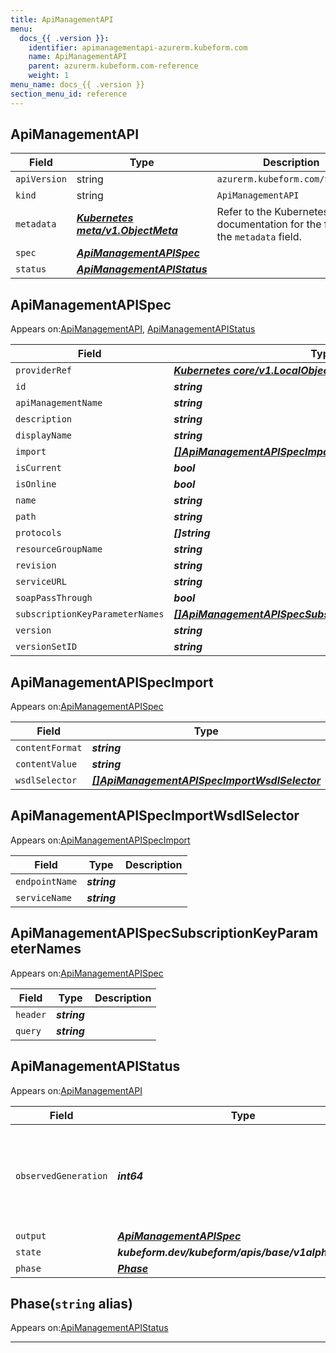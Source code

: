 ```yaml
---
title: ApiManagementAPI
menu:
  docs_{{ .version }}:
    identifier: apimanagementapi-azurerm.kubeform.com
    name: ApiManagementAPI
    parent: azurerm.kubeform.com-reference
    weight: 1
menu_name: docs_{{ .version }}
section_menu_id: reference
---
```


## ApiManagementAPI
| Field | Type | Description |
| ------ | ----- | ----------- |
| `apiVersion` | string | `azurerm.kubeform.com/v1alpha1` |
|    `kind` | string | `ApiManagementAPI` |
| `metadata` | ***[Kubernetes meta/v1.ObjectMeta](https://kubernetes.io/docs/reference/generated/kubernetes-api/v1.13/#objectmeta-v1-meta)***|Refer to the Kubernetes API documentation for the fields of the `metadata` field.|
| `spec` | ***[ApiManagementAPISpec](#apimanagementapispec)***||
| `status` | ***[ApiManagementAPIStatus](#apimanagementapistatus)***||
## ApiManagementAPISpec

Appears on:[ApiManagementAPI](#apimanagementapi), [ApiManagementAPIStatus](#apimanagementapistatus)

| Field | Type | Description |
| ------ | ----- | ----------- |
| `providerRef` | ***[Kubernetes core/v1.LocalObjectReference](https://kubernetes.io/docs/reference/generated/kubernetes-api/v1.13/#localobjectreference-v1-core)***||
| `id` | ***string***||
| `apiManagementName` | ***string***||
| `description` | ***string***| ***(Optional)*** |
| `displayName` | ***string***||
| `import` | ***[[]ApiManagementAPISpecImport](#apimanagementapispecimport)***| ***(Optional)*** |
| `isCurrent` | ***bool***| ***(Optional)*** |
| `isOnline` | ***bool***| ***(Optional)*** |
| `name` | ***string***||
| `path` | ***string***||
| `protocols` | ***[]string***||
| `resourceGroupName` | ***string***||
| `revision` | ***string***||
| `serviceURL` | ***string***| ***(Optional)*** |
| `soapPassThrough` | ***bool***| ***(Optional)*** |
| `subscriptionKeyParameterNames` | ***[[]ApiManagementAPISpecSubscriptionKeyParameterNames](#apimanagementapispecsubscriptionkeyparameternames)***| ***(Optional)*** |
| `version` | ***string***| ***(Optional)*** |
| `versionSetID` | ***string***| ***(Optional)*** |
## ApiManagementAPISpecImport

Appears on:[ApiManagementAPISpec](#apimanagementapispec)

| Field | Type | Description |
| ------ | ----- | ----------- |
| `contentFormat` | ***string***||
| `contentValue` | ***string***||
| `wsdlSelector` | ***[[]ApiManagementAPISpecImportWsdlSelector](#apimanagementapispecimportwsdlselector)***| ***(Optional)*** |
## ApiManagementAPISpecImportWsdlSelector

Appears on:[ApiManagementAPISpecImport](#apimanagementapispecimport)

| Field | Type | Description |
| ------ | ----- | ----------- |
| `endpointName` | ***string***||
| `serviceName` | ***string***||
## ApiManagementAPISpecSubscriptionKeyParameterNames

Appears on:[ApiManagementAPISpec](#apimanagementapispec)

| Field | Type | Description |
| ------ | ----- | ----------- |
| `header` | ***string***||
| `query` | ***string***||
## ApiManagementAPIStatus

Appears on:[ApiManagementAPI](#apimanagementapi)

| Field | Type | Description |
| ------ | ----- | ----------- |
| `observedGeneration` | ***int64***| ***(Optional)*** Resource generation, which is updated on mutation by the API Server.|
| `output` | ***[ApiManagementAPISpec](#apimanagementapispec)***| ***(Optional)*** |
| `state` | ***kubeform.dev/kubeform/apis/base/v1alpha1.State***| ***(Optional)*** |
| `phase` | ***[Phase](#phase)***| ***(Optional)*** |
## Phase(`string` alias)

Appears on:[ApiManagementAPIStatus](#apimanagementapistatus)

---
